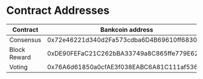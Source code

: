 # Contract Addresses

| Contract     | Bankcoin address                               | Bankcoin Testnet address                      |
| ------------ | ------------------------------------------- | ------------------------------------------ |
| Consensus    | 0x72e46221d340d2Fa573cdba6D4B69610ff683079  | 0x8aA4e4fDdfDb7A58985128a2B06f1514376c6292 |
| Block Reward | 0xDE90FEFaC21C262bBA33749a8C865ffe779E6218  | 0x902591c261ce07622a793Cc097B6135593b66017 |
| Voting       | 0x76A6d61850a0cfAE3f038EABC6A81C111af53620  | 0xAB2438628E9aC51D1c2297e90aa7d8C3fB436e75 |
